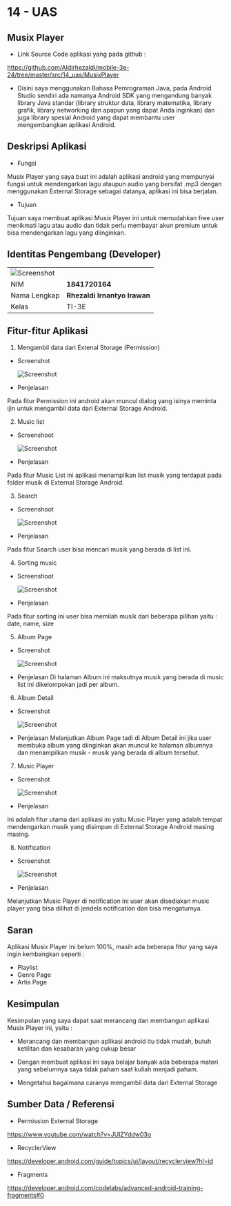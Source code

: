 # 14 - UAS


## Musix Player

- Link Source Code aplikasi yang pada github :

https://github.com/Aldirhezaldi/mobile-3e-24/tree/master/src/14_uas/MusixPlayer

- Disini saya menggunakan Bahasa Pemrograman Java, pada Android Studio sendiri ada namanya Android SDK yang mengandung banyak library Java standar (library struktur data, library matematika, library grafik, library networking dan apapun yang dapat Anda inginkan) dan juga library spesial Android yang dapat membantu user mengembangkan aplikasi Android.

## Deskripsi Aplikasi

- Fungsi

Musix Player yang saya buat ini adalah aplikasi android yang mempunyai fungsi untuk mendengarkan lagu ataupun audio yang bersifat .mp3 dengan menggunakan External Storage sebagai datanya, aplikasi ini bisa berjalan.

- Tujuan

 Tujuan saya membuat aplikasi Musix Player ini untuk memudahkan free user menikmati lagu atau audio dan tidak perlu membayar akun premium untuk bisa mendengarkan lagu yang diinginkan.

## Identitas Pengembang (Developer)



|  |  |
|--|--|
|![Screenshot](img/foto.PNG)|
| NIM | **1841720164** |
| Nama Lengkap | **Rhezaldi Irnantyo Irawan** |
| Kelas | TI-3E |

## Fitur-fitur Aplikasi

1. Mengambil data dari Extenal Storage (Permission)

- Screenshot

    ![Screenshot](img/permission.PNG)

- Penjelasan

Pada fitur Permission ini android akan muncul dialog yang isinya meminta ijin untuk mengambil data dari External Storage Android. 

2. Music list

- Screenshoot

    ![Screenshot](img/music.PNG)

- Penjelasan

Pada fitur Music List ini aplikasi menampilkan list musik yang terdapat pada folder musik di External Storage Android.

3. Search

- Screenshoot

    ![Screenshot](img/search.PNG)

- Penjelasan

Pada fitur Search user bisa mencari musik yang berada di list ini.

4. Sorting music

- Screenshoot

    ![Screenshot](img/sort.PNG)

- Penjelasan 

Pada fitur sorting ini user bisa memilah musik dari beberapa pilihan yaitu : date, name, size


5. Album Page

- Screenshot

    ![Screenshot](img/album.PNG)

- Penjelasan
Di halaman Album ini maksutnya musik yang berada di music list ini dikelompokan jadi per album.

6. Album Detail

- Screenshot 

    ![Screenshot](img/albumdetail.PNG)

- Penjelasan
 Melanjutkan Album Page tadi di Album Detail ini jika user membuka album yang diinginkan akan muncul ke halaman albumnya dan menampilkan musik - musik yang berada di album tersebut.

7. Music Player

- Screenshot

    ![Screenshot](img/player.PNG)

- Penjelasan

Ini adalah fitur utama dari aplikasi ini yaitu Music Player yang adalah tempat mendengarkan musik yang disimpan di External Storage Android masing masing.

8. Notification

- Screenshot

    ![Screenshot](img/notif.PNG)

- Penjelasan

Melanjutkan Music Player di notification ini user akan disediakan music player yang bisa dilihat di jendela notification dan bisa mengaturnya.

## Saran
Aplikasi Musix Player ini belum 100%, masih ada beberapa fitur yang saya ingin kembangkan seperti :

- Playlist
- Genre Page
- Artis Page

## Kesimpulan

Kesimpulan yang saya dapat saat merancang dan membangun aplikasi Musix Player ini, yaitu :

- Merancang dan membangun aplikasi android itu tidak mudah, butuh ketilitan dan kesabaran yang cukup besar

- Dengan membuat aplikasi ini saya belajar banyak ada beberapa materi yang sebelumnya saya tidak paham saat kuliah menjadi paham.

- Mengetahui bagaimana caranya mengambil data dari External Storage

## Sumber Data / Referensi

- Permission External Storage

https://www.youtube.com/watch?v=JUlZYddw03o

- RecyclerView

https://developer.android.com/guide/topics/ui/layout/recyclerview?hl=id

- Fragments

https://developer.android.com/codelabs/advanced-android-training-fragments#0